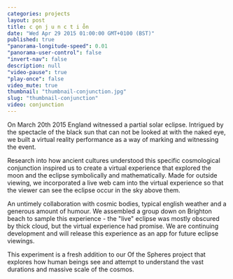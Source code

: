 ```yaml
---
categories: projects
layout: post
title: c o̥n j u n c t i o̊n
date: "Wed Apr 29 2015 01:00:00 GMT+0100 (BST)"
published: true
"panorama-longitude-speed": 0.01
"panorama-user-control": false
"invert-nav": false
description: null
"video-pause": true
"play-once": false
video_mute: true
thumbnail: "thumbnail-conjunction.jpg"
slug: "thumbnail-conjunction"
video: conjunction
---
```


On March 20th 2015 England witnessed a partial solar eclipse. Intrigued by the spectacle of the black sun that can not be looked at with the naked eye, we built a virtual reality performance as a way of marking and witnessing the event.

Research into how ancient cultures understood this specific cosmological conjunction inspired us to create a virtual experience that explored the moon and the eclipse symbolically and mathematically. Made for outside viewing, we incorporated a live web cam into the virtual experience so that the viewer can see the eclipse occur in the sky above them.

An untimely collaboration with cosmic bodies, typical english weather and a generous amount of humour. We assembled a group down on Brighton beach to sample this experience - the "live" eclipse was mostly obscured by thick cloud, but the virtual experience had promise. We are continuing development and will release this experience as an app for future eclipse viewings.

This experiment is a fresh addition to our Of the Spheres project that explores how human beings see and attempt to understand the vast durations and massive scale of the cosmos.